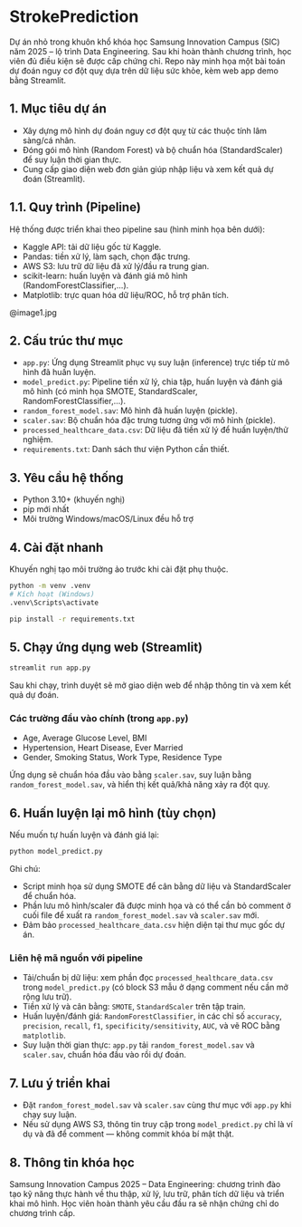 # StrokePrediction

Dự án nhỏ trong khuôn khổ khóa học Samsung Innovation Campus (SIC) năm 2025 – lộ trình Data Engineering. Sau khi hoàn thành chương trình, học viên đủ điều kiện sẽ được cấp chứng chỉ. Repo này minh họa một bài toán dự đoán nguy cơ đột quỵ dựa trên dữ liệu sức khỏe, kèm web app demo bằng Streamlit.

## 1. Mục tiêu dự án
- Xây dựng mô hình dự đoán nguy cơ đột quỵ từ các thuộc tính lâm sàng/cá nhân.
- Đóng gói mô hình (Random Forest) và bộ chuẩn hóa (StandardScaler) để suy luận thời gian thực.
- Cung cấp giao diện web đơn giản giúp nhập liệu và xem kết quả dự đoán (Streamlit).

## 1.1. Quy trình (Pipeline)
Hệ thống được triển khai theo pipeline sau (hình minh họa bên dưới):

- Kaggle API: tải dữ liệu gốc từ Kaggle.
- Pandas: tiền xử lý, làm sạch, chọn đặc trưng.
- AWS S3: lưu trữ dữ liệu đã xử lý/đầu ra trung gian.
- scikit-learn: huấn luyện và đánh giá mô hình (RandomForestClassifier,...).
- Matplotlib: trực quan hóa dữ liệu/ROC, hỗ trợ phân tích.

@image1.jpg

## 2. Cấu trúc thư mục
- `app.py`: Ứng dụng Streamlit phục vụ suy luận (inference) trực tiếp từ mô hình đã huấn luyện.
- `model_predict.py`: Pipeline tiền xử lý, chia tập, huấn luyện và đánh giá mô hình (có minh họa SMOTE, StandardScaler, RandomForestClassifier,…).
- `random_forest_model.sav`: Mô hình đã huấn luyện (pickle).
- `scaler.sav`: Bộ chuẩn hóa đặc trưng tương ứng với mô hình (pickle).
- `processed_healthcare_data.csv`: Dữ liệu đã tiền xử lý để huấn luyện/thử nghiệm.
- `requirements.txt`: Danh sách thư viện Python cần thiết.

## 3. Yêu cầu hệ thống
- Python 3.10+ (khuyến nghị)
- pip mới nhất
- Môi trường Windows/macOS/Linux đều hỗ trợ

## 4. Cài đặt nhanh
Khuyến nghị tạo môi trường ảo trước khi cài đặt phụ thuộc.

```bash
python -m venv .venv
# Kích hoạt (Windows)
.venv\Scripts\activate

pip install -r requirements.txt
```

## 5. Chạy ứng dụng web (Streamlit)
```bash
streamlit run app.py
```
Sau khi chạy, trình duyệt sẽ mở giao diện web để nhập thông tin và xem kết quả dự đoán.

### Các trường đầu vào chính (trong `app.py`)
- Age, Average Glucose Level, BMI
- Hypertension, Heart Disease, Ever Married
- Gender, Smoking Status, Work Type, Residence Type

Ứng dụng sẽ chuẩn hóa đầu vào bằng `scaler.sav`, suy luận bằng `random_forest_model.sav`, và hiển thị kết quả/khả năng xảy ra đột quỵ.

## 6. Huấn luyện lại mô hình (tùy chọn)
Nếu muốn tự huấn luyện và đánh giá lại:

```bash
python model_predict.py
```

Ghi chú:
- Script minh họa sử dụng SMOTE để cân bằng dữ liệu và StandardScaler để chuẩn hóa.
- Phần lưu mô hình/scaler đã được minh họa và có thể cần bỏ comment ở cuối file để xuất ra `random_forest_model.sav` và `scaler.sav` mới.
- Đảm bảo `processed_healthcare_data.csv` hiện diện tại thư mục gốc dự án.

### Liên hệ mã nguồn với pipeline
- Tải/chuẩn bị dữ liệu: xem phần đọc `processed_healthcare_data.csv` trong `model_predict.py` (có block S3 mẫu ở dạng comment nếu cần mở rộng lưu trữ).
- Tiền xử lý và cân bằng: `SMOTE`, `StandardScaler` trên tập train.
- Huấn luyện/đánh giá: `RandomForestClassifier`, in các chỉ số `accuracy`, `precision`, `recall`, `f1`, `specificity/sensitivity`, `AUC`, và vẽ ROC bằng `matplotlib`.
- Suy luận thời gian thực: `app.py` tải `random_forest_model.sav` và `scaler.sav`, chuẩn hóa đầu vào rồi dự đoán.

## 7. Lưu ý triển khai
- Đặt `random_forest_model.sav` và `scaler.sav` cùng thư mục với `app.py` khi chạy suy luận.
- Nếu sử dụng AWS S3, thông tin truy cập trong `model_predict.py` chỉ là ví dụ và đã để comment — không commit khóa bí mật thật.

## 8. Thông tin khóa học
Samsung Innovation Campus 2025 – Data Engineering: chương trình đào tạo kỹ năng thực hành về thu thập, xử lý, lưu trữ, phân tích dữ liệu và triển khai mô hình. Học viên hoàn thành yêu cầu đầu ra sẽ nhận chứng chỉ do chương trình cấp.
